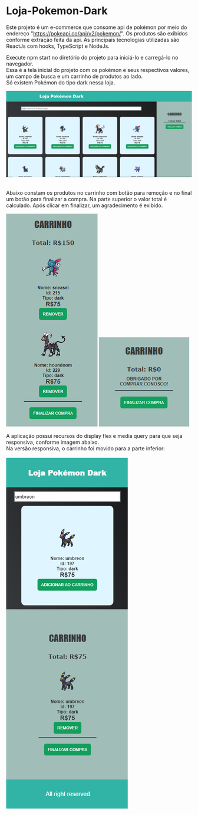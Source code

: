# Loja-Pokemon-Dark

Este projeto é um e-commerce que consome api de pokémon por meio do endereço "https://pokeapi.co/api/v2/pokemon/". Os produtos são exibidos conforme extração feita da api. 
As principais tecnologias utilizadas são ReactJs com hooks, TypeScript e NodeJs. <br/>

Execute npm start no diretório do projeto para iniciá-lo e carregá-lo no navegador. <br/>
Essa é a tela inicial do projeto com os pokémon e seus respectivos valores, um campo de busca e um carrinho de produtos ao lado. <br/>
Só existem Pokémon do tipo dark nessa loja. 

<img src="public/tela.png" /> <br/><br/>

Abaixo constam os produtos no carrinho com botão para remoção e no final um botão para finalizar a compra. 
Na parte superior o valor total é calculado. Após clicar em finalizar, um agradecimento é exibido. <br/>

<img src="public/carrinho.png" />     <img src="public/agradecimento.png" /> <br/>

A aplicação possui recursos do display flex e media query para que seja responsiva, conforme imagem abaixo. <br/>
Na versão responsiva, o carrinho foi movido para a parte inferior:<br/><br/>
<img src="public/darkresponsivo.png" />


